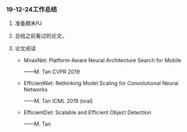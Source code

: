 ### 19-12-24工作总结

1. 准备期末PJ

2. 总结之前看过的论文。

3. 论文阅读

   - MnasNet: Platform-Aware Neural Architecture Search for Mobile

     ——M. Tan CVPR 2019

   - EfficientNet: Rethinking Model Scaling for Convolutional Neural Networks

     ——M. Tan ICML 2019 (oral)

   - EfficientDet: Scalable and Efficient Object Detection

      ——M. Tan 